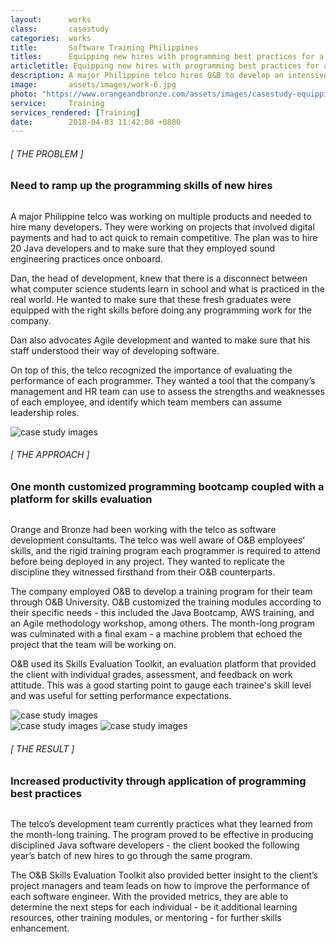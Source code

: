 ```yaml
---
layout:      works
class:       casestudy
categories:  works
title:       Software Training Philippines
titles:      Equipping new hires with programming best practices for a major telco
articletitle: Equipping new hires with programming best practices for a major telco
description: A major Philippine telco hires O&B to develop an intensive training program for their new software developers.
image:       assets/images/work-6.jpg
photo: "https://www.orangeandbronze.com/assets/images/casestudy-equipping-new-hires-fblinkpost.jpg"
service:     Training
services_rendered: [Training]
date:        2018-04-03 11:42:00 +0800
---
```

<div class="row">
  <div class="col-12 col-lg-6">
    <H6>[ THE PROBLEM ]</H6>
    <H3>
      Need to ramp up the programming skills of new hires
    </H3>
    <img src="{{ "assets/images/hr.svg" | relative_url }}" alt="" class="hr" />
  </div>
  <div class="col-12 col-lg-6">
    <p>
      A major Philippine telco was working on multiple products and needed to hire many developers. They were working on projects that involved digital payments and had to act quick to remain competitive. The plan was to hire 20 Java developers and to make sure that they employed sound engineering practices once onboard.
    </p>
    <p>
      Dan, the head of development, knew that there is a disconnect between what computer science students learn in school and what is practiced in the real world. He wanted to make sure that these fresh graduates were equipped with the right skills before doing any programming work for the company.
    </p>
    <p>
      Dan also advocates Agile development and wanted to make sure that his staff understood their way of developing software.
    </p>
    <p>
      On top of this, the telco recognized the importance of evaluating the performance of each programmer. They wanted a tool that the company’s management and HR team can use to assess the strengths and weaknesses of each employee, and identify which team members can assume leadership roles.
    </p>
  </div>
</div>
<div class="row">
  <div class="col text-center">
    <img src="{{ "assets/images/img-casestudy-6a.jpg" | relative_url }}" alt="case study images" class="img-fluid m10" />
  </div>
</div>
<div class="row">
  <div class="col-12 col-lg-6">
    <H6>[ THE APPROACH ]</H6>
    <H3>One month customized programming bootcamp coupled with a platform for skills evaluation</H3>
    <img src="{{ "assets/images/hr.svg" | relative_url }}" alt="" class="hr" />
  </div>
  <div class="col-12 col-lg-6">
    <p>
      Orange and Bronze had been working with the telco as software development consultants. The telco was well aware of O&B employees’ skills, and the rigid training program each programmer is required to attend before being deployed in any project. They wanted to replicate the discipline they witnessed firsthand from their O&B counterparts.
    </p>
    <p>
      The company employed O&B to develop a training program for their team through O&B University. O&B customized the training modules according to their specific needs - this included the Java Bootcamp, AWS training, and an Agile methodology workshop, among others. The month-long program was culminated with a final exam - a machine problem that echoed the project that the team will be working on.
    </p>
    <p>
      O&B used its Skills Evaluation Toolkit, an evaluation platform that provided the client with individual grades, assessment, and feedback on work attitude. This was a good starting point to gauge each trainee's skill level and was useful for setting performance expectations.
    </p>
  </div>
</div>

<div class="row">
  <div class="col-12 col-lg-6 text-center">
    <img src="{{ "assets/images/img-casestudy-6d.jpg" | relative_url }}" alt="case study images" class="img-fluid m10" />
  </div>
  <div class="col-12 col-lg-6 text-center">
    <img src="{{ "assets/images/img-casestudy-6b.jpg" | relative_url }}" alt="case study images" class="img-fluid m10" />
    <img src="{{ "assets/images/img-casestudy-6c.jpg" | relative_url }}" alt="case study images" class="img-fluid m10" />
  </div>
</div>
<div class="row">
  <div class="col-12 col-lg-6">
    <H6>[ THE RESULT ]</H6>
    <H3>Increased productivity through application of programming best practices</H3>
    <img src="{{ "assets/images/hr.svg" | relative_url }}" alt="" class="hr" />
  </div>
  <div class="col-12 col-lg-6">
    <p>
      The telco’s development team currently practices what they learned from the month-long training. The program proved to be effective in producing disciplined Java software developers - the client booked the following year’s batch of new hires to go through the same program.
    </p>
    <p>
      The O&B Skills Evaluation Toolkit also provided better insight to the client’s project managers and team leads on how to improve the performance of each software engineer. With the provided metrics, they are able to determine the next steps for each individual - be it additional learning resources, other training modules, or mentoring - for further skills enhancement.
    </p>
  </div>
</div>